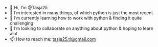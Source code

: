 - 👋 Hi, I’m @Tasja25
- 👀 I’m interested in many things, of which python is just the most recent
- 🌱 I’m currently learning how to work with python & finding it quite challenging
- 💞️ I’m looking to collaborate on anything about python & hoping to learn alot
- 📫 How to reach me: tasja25.tl@gmail.com

<!---
Tasja25/Tasja25 is a ✨ special ✨ repository because its `README.md` (this file) appears on your GitHub profile.
You can click the Preview link to take a look at your changes.
--->
